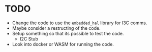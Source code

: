 # TODO
- Change the code to use the `embedded_hal` library for I3C comms.
- Maybe consider a restructing of the code.
- Setup something so that its possible to test the code.
    - I2C Stub
- Look into docker or WASM for running the code.
